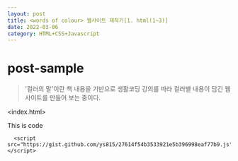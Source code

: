 ```yaml
---
layout: post
title: <words of colour> 웹사이트 제작기[1. html(1~3)]
date: 2022-03-06 
category: HTML+CSS+Javascript
---
```

# post-sample
  
> '컬러의 말'이란 책 내용을 기반으로 생활코딩 강의를 따라 컬러별 내용이 담긴 웹사이트를 만들어 보는 중이다.


<index.html>

This is code
```
  <script src="https://gist.github.com/ys815/27614f54b3533921e5b396998eaf77b9.js"></script>
```


